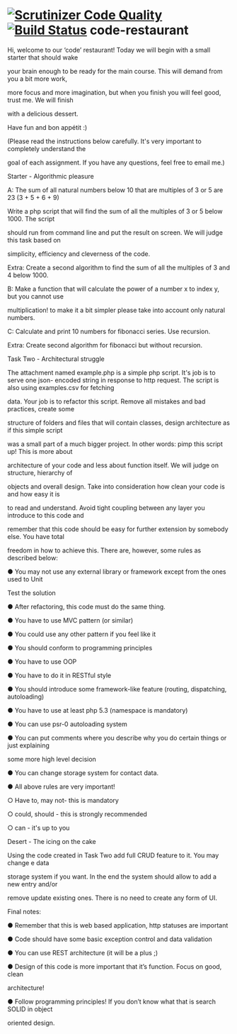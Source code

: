 [![Scrutinizer Code Quality](https://scrutinizer-ci.com/g/tsergium/code-restaurant/badges/quality-score.png?b=master)](https://scrutinizer-ci.com/g/tsergium/code-restaurant/?branch=master)
[![Build Status](https://scrutinizer-ci.com/g/tsergium/code-restaurant/badges/build.png?b=master)](https://scrutinizer-ci.com/g/tsergium/code-restaurant/build-status/master)
code-restaurant
===============

Hi, welcome to our ‘code’ restaurant! Today we will begin with a small starter that should wake

your brain enough to be ready for the main course. This will demand from you a bit more work, 

more focus and more imagination, but when you finish you will feel good, trust me. We will finish 

with a delicious dessert.

Have fun and bon appétit :)

(Please read the instructions below carefully. It's very important to completely understand the 

goal of each assignment. If you have any questions, feel free to email me.)

Starter - Algorithmic pleasure

A: The sum of all natural numbers below 10 that are multiples of 3 or 5 are 23 (3 + 5 + 6 + 9) 

Write a php script that will find the sum of all the multiples of 3 or 5 below 1000. The script 

should run from command line and put the result on screen. We will judge this task based on 

simplicity, efficiency and cleverness of the code.

Extra: Create a second algorithm to find the sum of all the multiples of 3 and 4 below 1000.

B: Make a function that will calculate the power of a number x to index y, but you cannot use 

multiplication! to make it a bit simpler please take into account only natural numbers.

C: Calculate and print 10 numbers for fibonacci series. Use recursion.

Extra: Create second algorithm for fibonacci but without recursion.

Task Two - Architectural struggle

The attachment named example.php is a simple php script. It's job is to serve one json-
encoded string in response to http request. The script is also using examples.csv for fetching 

data. Your job is to refactor this script. Remove all mistakes and bad practices, create some 

structure of folders and files that will contain classes, design architecture as if this simple script 

was a small part of a much bigger project. In other words: pimp this script up! This is more about 

architecture of your code and less about function itself. We will judge on structure, hierarchy of 

objects and overall design. Take into consideration how clean your code is and how easy it is 

to read and understand. Avoid tight coupling between any layer you introduce to this code and 

remember that this code should be easy for further extension by somebody else. You have total 

freedom in how to achieve this. There are, however, some rules as described below:

● You may not use any external library or framework except from the ones used to Unit 

Test the solution

● After refactoring, this code must do the same thing.

● You have to use MVC pattern (or similar)

● You could use any other pattern if you feel like it

● You should conform to programming principles

● You have to use OOP

● You have to do it in RESTful style

● You should introduce some framework-like feature (routing, dispatching, autoloading)

● You have to use at least php 5.3 (namespace is mandatory)

● You can use psr-0 autoloading system

● You can put comments where you describe why you do certain things or just explaining 

some more high level decision

● You can change storage system for contact data.

● All above rules are very important!

○ Have to, may not- this is mandatory

○ could, should - this is strongly recommended

○ can - it's up to you

Desert - The icing on the cake

Using the code created in Task Two add full CRUD feature to it. You may change e data 

storage system if you want. In the end the system should allow to add a new entry and/or 

remove update existing ones. There is no need to create any form of UI.

Final notes:

● Remember that this is web based application, http statuses are important

● Code should have some basic exception control and data validation

● You can use REST architecture (it will be a plus ;)

● Design of this code is more important that it’s function. Focus on good, clean 

architecture!

● Follow programming principles! If you don’t know what that is search SOLID in object 

oriented design.